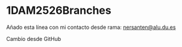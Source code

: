 # 1DAM2526Branches

Añado esta línea con mi contacto desde rama: nersanten@alu.du.es

Cambio desde GitHub

